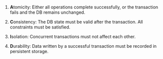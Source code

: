 1. **A**tomicity: Either all operations complete successfully, or the transaction fails and the DB remains unchanged.
    
2. **C**onsistency: The DB state must be valid after the transaction. All constraints must be satisfied.
    
3. **I**solation: Concurrent transactions must not affect each other.
    
4. **D**urability: Data written by a successful transaction must be recorded in persistent storage.


